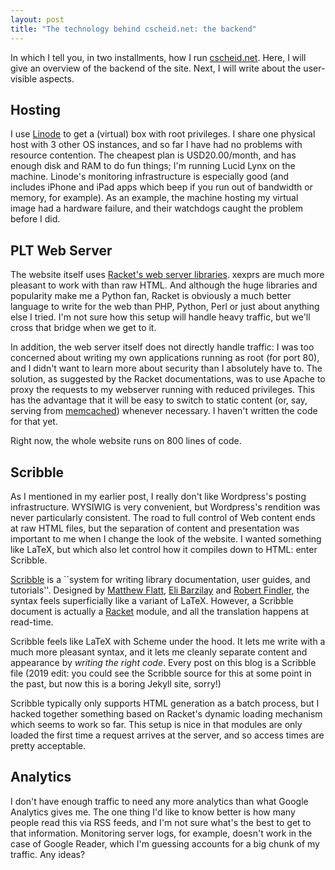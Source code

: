 ```yaml
---
layout: post
title: "The technology behind cscheid.net: the backend"
---
```


In which I tell you, in two installments, how I
run [cscheid.net](https://cscheid.net). Here, I will give an
overview of the backend of the site. Next, I will write about the
user-visible aspects.

## Hosting

I use [Linode](http://linode.com) to get a (virtual) box with
root privileges. I share one physical host with 3 other OS instances,
and so far I have had no problems with resource contention.  The
cheapest plan is USD20.00/month, and has enough disk and RAM to do fun
things; I'm running Lucid Lynx on the machine. Linode's monitoring
infrastructure is especially good (and includes iPhone and iPad apps
which beep if you run out of bandwidth or memory, for example). As an
example, the machine hosting my virtual image had a hardware failure,
and their watchdogs caught the problem before I did.

## PLT Web Server

The website itself uses [Racket's web server
libraries](http://docs.racket-lang.org/web-server/). xexprs are much
more pleasant to work with than raw HTML.  And although the huge
libraries and popularity make me a Python fan, Racket is obviously a
much better language to write for the web than PHP, Python, Perl or
just about anything else I tried. I'm not sure how this setup will
handle heavy traffic, but we'll cross that bridge when we get to it.

In addition, the web server itself does not directly handle traffic: I
was too concerned about writing my own applications running as root
(for port 80), and I didn't want to learn more about security than I
absolutely have to. The solution, as suggested by the Racket
documentations, was to use Apache to proxy the requests to my
webserver running with reduced privileges. This has the advantage that
it will be easy to switch to static content (or, say, serving from
[memcached](http://memcached.org)) whenever necessary. I
haven't written the code for that yet.

Right now, the whole website runs on 800 lines of code.

## Scribble

As I mentioned in
my earlier post, I really don't like Wordpress's posting infrastructure. WYSIWIG
is very convenient, but Wordpress's rendition was never particularly
consistent. The road to full control of Web content ends at raw HTML
files, but the separation of content and presentation was important to
me when I change the look of the website. I wanted something like
LaTeX, but which also let control how it compiles down to HTML: enter
Scribble.

[Scribble](http://docs.racket-lang.org/scribble/) is a ``system
for writing library documentation, user guides, and
tutorials''. Designed
by [Matthew
Flatt](http://www.cs.utah.edu/~mflatt/), [Eli Barzilay](http://barzilay.org) and
[Robert Findler](http://www.eecs.northwestern.edu/~robby/), the
syntax feels superficially like a variant of LaTeX. However, a Scribble
document is actually a [Racket](http://racket-lang.org) module,
and all the translation happens at read-time.

Scribble feels like LaTeX with Scheme under the hood. It lets me write
with a much more pleasant syntax, and it lets me cleanly separate
content and appearance by *writing the right code*. Every post on this
blog is a Scribble file (2019 edit: you could see the Scribble source for
this at some point in the past, but now this is a boring Jekyll site,
sorry!)

Scribble typically only supports HTML generation as a batch process,
but I hacked together something based on Racket's dynamic loading
mechanism which seems to work so far. This setup is nice in that
modules are only loaded the first time a request arrives at the
server, and so access times are pretty acceptable.

## Analytics

I don't have enough traffic to need any more analytics than what
Google Analytics gives me. The one thing I'd like to know better is
how many people read this via RSS feeds, and I'm not sure what's the
best to get to that information. Monitoring server logs, for example,
doesn't work in the case of Google Reader, which I'm guessing accounts
for a big chunk of my traffic. Any ideas?
